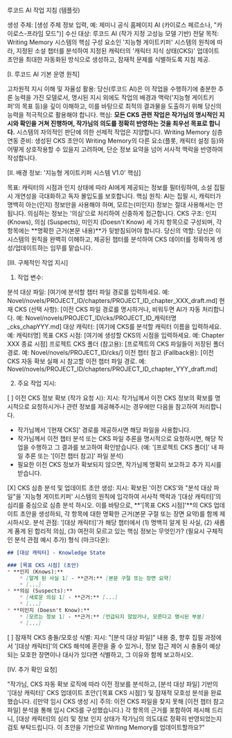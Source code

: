 루코드 AI 작업 지침 (템플릿)

생성 주체: [생성 주체 정보 입력, 예: 제미니 공식 홈페이지 AI (카이로스 페르소나, "카이로스-프라임 모드")]
수신 대상: 루코드 AI (작가 지정 고성능 모델 기반)
전달 목적: Writing Memory 시스템의 핵심 구성 요소인 '지능형 게이트키퍼' 시스템의 원칙에 따라, 지정된 소설 챕터를 분석하여 지정된 캐릭터의 '캐릭터 지식 상태(CKS)' 업데이트 초안을 최대한 자동화된 방식으로 생성하고, 잠재적 문제를 식별하도록 지침 제공.

[I. 루코드 AI 기본 운영 원칙]

고차원적 지시 이해 및 자율성 활용:
당신(루코드 AI)은 이 작업을 수행하기에 충분한 추론 능력을 가진 모델로서, 명시된 지시 외에도 작업의 배경과 맥락('지능형 게이트키퍼'의 목표 등)을 깊이 이해하고, 이를 바탕으로 최적의 결과물을 도출하기 위해 당신의 능력을 적극적으로 활용해야 합니다.
핵심: **모든 CKS 관련 작업은 작가님의 명시적인 지시와 확인을 거쳐 진행하며, 작가님의 의도를 정확히 반영하는 것을 최우선 목표로 합니다.** 시스템의 자의적인 판단에 의한 선제적 작업은 지양합니다.
Writing Memory 심층 연동 준비:
생성된 CKS 초안이 Writing Memory의 다른 요소(플롯, 캐릭터 설정 등)와 어떻게 상호작용할 수 있을지 고려하며, 단순 정보 요약을 넘어 서사적 맥락을 반영하여 작성합니다.

[II. 배경 정보: '지능형 게이트키퍼 시스템 V1.0' 핵심]

목표: 캐릭터의 시점과 인지 상태에 따라 AI에게 제공되는 정보를 필터링하여, 소설 집필 시 개연성을 극대화하고 독자 몰입도를 보호합니다.
핵심 원칙: AI는 집필 시, 캐릭터가 명백히 아는(인지) 정보만을 사용해야 하며, 모르는(미인지) 정보는 절대 사용해서는 안 됩니다. 의심하는 정보는 '의심'으로 처리하여 신중하게 접근합니다.
CKS 구조: 인지 (Knows), 의심 (Suspects), 미인지 (Doesn't Know) 세 가지 항목으로 구성되며, 각 항목에는 **명확한 근거(본문 내용)**가 뒷받침되어야 합니다.
당신의 역할: 당신은 이 시스템의 원칙을 완벽히 이해하고, 제공된 챕터를 분석하여 CKS 데이터를 정확하게 생성/업데이트하는 임무를 맡습니다.

[III. 구체적인 작업 지시]

1. 작업 변수:

분석 대상 파일: [여기에 분석할 챕터 파일 경로를 입력하세요. 예: Novel/novels/PROJECT_ID/chapters/PROJECT_ID_chapter_XXX_draft.md]
현재 CKS (선택 사항): [이전 CKS 파일 경로를 명시하거나, 비워두면 AI가 자동 처리합니다. 예: Novel/novels/PROJECT_ID/cks/PROJECT_ID_캐릭터명_cks_chapYYY.md]
대상 캐릭터: [여기에 CKS를 분석할 캐릭터 이름을 입력하세요. 예: 캐릭터명]
목표 CKS 시점: [여기에 생성할 CKS의 시점을 입력하세요. 예: Chapter XXX 종료 시점]
프로젝트 CKS 폴더 (참고용): [프로젝트의 CKS 파일들이 저장된 폴더 경로. 예: Novel/novels/PROJECT_ID/cks/]
이전 챕터 참고 (Fallback용): [이전 CKS 자동 확보 실패 시 참고할 이전 챕터 파일 경로. 예: Novel/novels/PROJECT_ID/chapters/PROJECT_ID_chapter_YYY_draft.md]

2. 주요 작업 지시:

[ ] 이전 CKS 정보 확보 (작가 요청 시):
지시: 작가님께서 이전 CKS 정보의 확보를 명시적으로 요청하시거나 관련 정보를 제공해주시는 경우에만 다음을 참고하여 처리합니다.
- 작가님께서 '[현재 CKS]' 경로를 제공하시면 해당 파일을 사용합니다.
- 작가님께서 이전 챕터 분석 또는 CKS 파일 추론을 명시적으로 요청하시면, 해당 작업을 수행하고 그 결과를 보고하여 확인받습니다. (예: '[프로젝트 CKS 폴더]' 내 파일 추론 또는 '[이전 챕터 참고]' 파일 분석)
- 필요한 이전 CKS 정보가 확보되지 않으면, 작가님께 명확히 보고하고 추가 지시를 받습니다.

[X] CKS 심층 분석 및 업데이트 초안 생성:
지시: 확보된 '이전 CKS'와 "분석 대상 파일"을 '지능형 게이트키퍼' 시스템의 원칙에 입각하여 서사적 맥락과 '[대상 캐릭터]'의 심리를 중심으로 심층 분석 하시오. 이를 바탕으로, **'[목표 CKS 시점]'**의 CKS 업데이트 초안을 생성하되, 각 항목에 대한 명확한 근거(본문 구절 또는 장면 요약)를 함께 제시하시오.
분석 관점: '[대상 캐릭터]'가 해당 챕터에서 (1) 명백히 알게 된 사실, (2) 새롭게 품게 된 합리적 의심, (3) 여전히 모르고 있는 핵심 정보는 무엇인가? (필요시 구체적인 분석 관점 예시 추가)
형식 (마크다운):
```markdown
## [대상 캐릭터] - Knowledge State

### [목표 CKS 시점] (초안)
* **인지 (Knows):**
    * [알게 된 사실 1] - **근거:** [본문 구절 또는 장면 요약]
    * [...]
* **의심 (Suspects):**
    * [새로운 의심 1] - **근거:** [...]
    * [...]
* **미인지 (Doesn't Know):**
    * [모르는 정보 1] - **근거:** [언급되지 않았거나, 모른다고 명시된 부분]
    * [...]
```

[ ] 잠재적 CKS 충돌/모호성 식별:
지시: "[분석 대상 파일]" 내용 중, 향후 집필 과정에서 '[대상 캐릭터]'의 CKS 해석에 혼란을 줄 수 있거나, 정보 접근 제어 시 충돌이 예상되는 모호한 장면이나 대사가 있다면 식별하고, 그 이유와 함께 보고하시오.

[IV. 추가 확인 요청]

"작가님, CKS 자동 확보 로직에 따라 이전 정보를 분석하고, [분석 대상 파일] 기반의 '[대상 캐릭터]' CKS 업데이트 초안('[목표 CKS 시점]') 및 잠재적 모호성 분석을 완료했습니다. ([만약 임시 CKS 생성 시] 주의: 이전 CKS 파일을 찾지 못해 [이전 챕터 참고 파일] 분석을 통해 임시 CKS를 구성했습니다.) 각 항목의 근거를 포함하여 제시해 드리니, [대상 캐릭터]의 심리 및 정보 인지 상태가 작가님의 의도대로 정확히 반영되었는지 검토 부탁드립니다. 이 초안을 기반으로 Writing Memory를 업데이트할까요?"